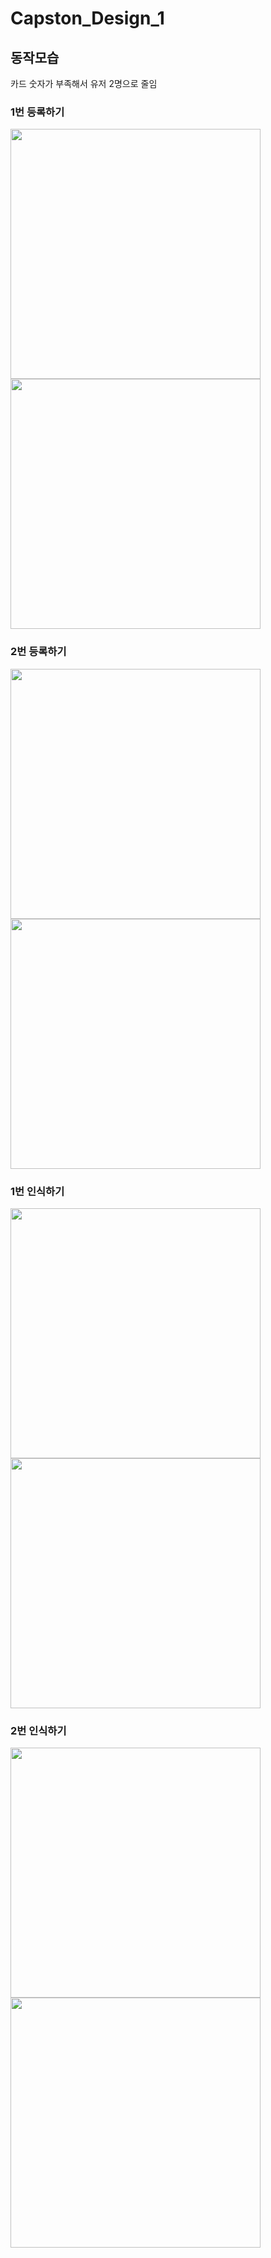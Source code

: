 # Capston_Design_1
## 동작모습
카드 숫자가 부족해서 유저 2명으로 줄임
### 1번 등록하기
<div>
<img src="https://user-images.githubusercontent.com/59993347/145425139-74c2d763-1926-47ce-9d88-62abd7cce76d.gif" width=400>
<img src="https://user-images.githubusercontent.com/59993347/145425032-bcaf5c6c-7972-442c-ac80-d6d3656f3ff7.gif" width=400>
</div>

### 2번 등록하기
<div>
<img src="https://user-images.githubusercontent.com/59993347/145425048-cecece3d-7bf7-4fd8-9c99-504fed332e8c.gif" width=400>
<img src="https://user-images.githubusercontent.com/59993347/145425044-9b62371b-1a43-4efc-9c49-fb51075c350d.gif" width=400>
</div>

### 1번 인식하기
<div>
<img src="https://user-images.githubusercontent.com/59993347/145425139-74c2d763-1926-47ce-9d88-62abd7cce76d.gif" width=400>
<img src="https://user-images.githubusercontent.com/59993347/145425041-acf58402-dd2a-4a6e-b013-3caab17227a7.gif" width=400>
</div>

### 2번 인식하기
<div>
<img src="https://user-images.githubusercontent.com/59993347/145425080-5094fd68-2e25-4f58-a818-31b41d978418.gif" width=400>
<img src="https://user-images.githubusercontent.com/59993347/145425047-d3392e09-c137-41fb-8f0c-96ca3ffbe8b9.gif" width=400>
</div>
